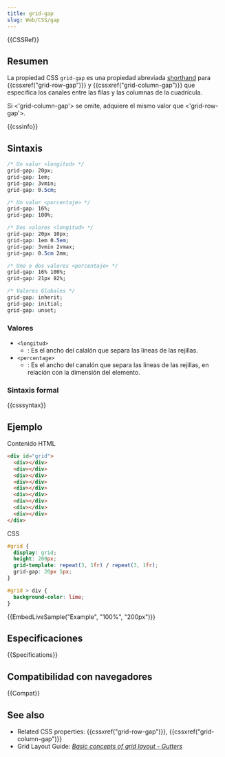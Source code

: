 ```yaml
---
title: grid-gap
slug: Web/CSS/gap
---
```


{{CSSRef}}

## Resumen

La propiedad CSS `grid-gap` es una propiedad abreviada [shorthand](/es/docs/Web/CSS/Shorthand_properties) para {{cssxref("grid-row-gap")}} y {{cssxref("grid-column-gap")}} que especifica los canales entre las filas y las columnas de la cuadrícula.

Si <'grid-column-gap'> se omite, adquiere el mismo valor que <'grid-row-gap'>.

{{cssinfo}}

## Sintaxis

```css
/* Un valor <longitud> */
grid-gap: 20px;
grid-gap: 1em;
grid-gap: 3vmin;
grid-gap: 0.5cm;

/* Un valor <porcentaje> */
grid-gap: 16%;
grid-gap: 100%;

/* Dos valores <longitud> */
grid-gap: 20px 10px;
grid-gap: 1em 0.5em;
grid-gap: 3vmin 2vmax;
grid-gap: 0.5cm 2mm;

/* Uno o dos valores <porcentaje> */
grid-gap: 16% 100%;
grid-gap: 21px 82%;

/* Valores Globales */
grid-gap: inherit;
grid-gap: initial;
grid-gap: unset;
```

### Valores

- `<longitud>`
  - : Es el ancho del calalón que separa las lineas de las rejillas.
- `<percentage>`
  - : Es el ancho del canalón que separa las lineas de las rejillas, en relación con la dimensión del elemento.

### Sintaxis formal

{{csssyntax}}

## Ejemplo

Contenido HTML

```html
<div id="grid">
  <div></div>
  <div></div>
  <div></div>
  <div></div>
  <div></div>
  <div></div>
  <div></div>
  <div></div>
  <div></div>
</div>
```

CSS

```css
#grid {
  display: grid;
  height: 200px;
  grid-template: repeat(3, 1fr) / repeat(3, 1fr);
  grid-gap: 20px 5px;
}

#grid > div {
  background-color: lime;
}
```

{{EmbedLiveSample("Example", "100%", "200px")}}

## Especificaciones

{{Specifications}}

## Compatibilidad con navegadores

{{Compat}}

## See also

- Related CSS properties: {{cssxref("grid-row-gap")}}, {{cssxref("grid-column-gap")}}
- Grid Layout Guide: _[Basic concepts of grid layout - Gutters](/es/docs/Web/CSS/CSS_Grid_Layout/Basic_Concepts_of_Grid_Layout#Gutters)_
